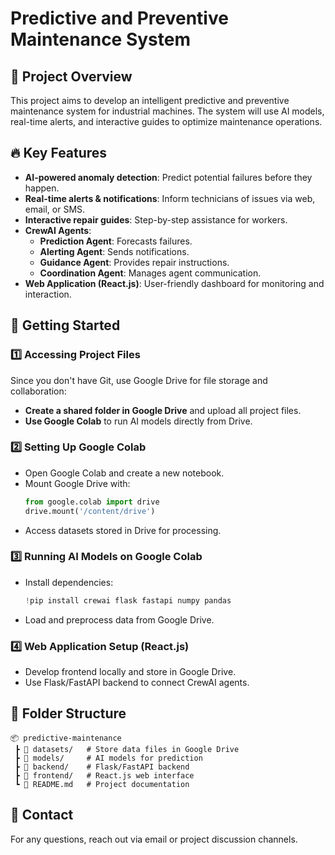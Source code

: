 # Predictive and Preventive Maintenance System

## 📌 Project Overview
This project aims to develop an intelligent predictive and preventive maintenance system for industrial machines. The system will use AI models, real-time alerts, and interactive guides to optimize maintenance operations.

## 🔥 Key Features
- **AI-powered anomaly detection**: Predict potential failures before they happen.
- **Real-time alerts & notifications**: Inform technicians of issues via web, email, or SMS.
- **Interactive repair guides**: Step-by-step assistance for workers.
- **CrewAI Agents**:
  - **Prediction Agent**: Forecasts failures.
  - **Alerting Agent**: Sends notifications.
  - **Guidance Agent**: Provides repair instructions.
  - **Coordination Agent**: Manages agent communication.
- **Web Application (React.js)**: User-friendly dashboard for monitoring and interaction.

## 🚀 Getting Started
### 1️⃣ Accessing Project Files
Since you don't have Git, use Google Drive for file storage and collaboration:
- **Create a shared folder in Google Drive** and upload all project files.
- **Use Google Colab** to run AI models directly from Drive.

### 2️⃣ Setting Up Google Colab
- Open Google Colab and create a new notebook.
- Mount Google Drive with:
  ```python
  from google.colab import drive
  drive.mount('/content/drive')
  ```
- Access datasets stored in Drive for processing.

### 3️⃣ Running AI Models on Google Colab
- Install dependencies:
  ```python
  !pip install crewai flask fastapi numpy pandas
  ```
- Load and preprocess data from Google Drive.

### 4️⃣ Web Application Setup (React.js)
- Develop frontend locally and store in Google Drive.
- Use Flask/FastAPI backend to connect CrewAI agents.

## 📂 Folder Structure
```
📦 predictive-maintenance
 ┣ 📂 datasets/   # Store data files in Google Drive  
 ┣ 📂 models/     # AI models for prediction
 ┣ 📂 backend/    # Flask/FastAPI backend
 ┣ 📂 frontend/   # React.js web interface
 ┗ 📜 README.md   # Project documentation
```

## 📧 Contact
For any questions, reach out via email or project discussion channels.
